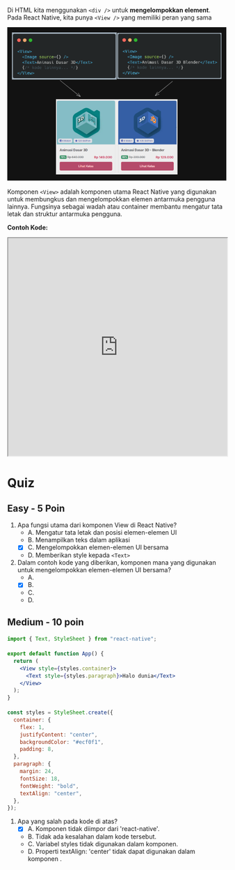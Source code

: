 Di HTML kita menggunakan `<div />` untuk **mengelompokkan element**. Pada React Native, kita punya `<View />` yang memiliki peran yang sama

![Init React](<../../Assets/Materi/UI Native/view-explanation.png>)

Komponen `<View>` adalah komponen utama React Native yang digunakan untuk membungkus dan mengelompokkan elemen antarmuka pengguna lainnya. Fungsinya sebagai wadah atau container membantu mengatur tata letak dan struktur antarmuka pengguna.

<!-- **Fungsi dan Kegunaan:** -->

<!--
1. **Pengelompokan Elemen:** View digunakan untuk mengelompokkan elemen-elemen UI bersama, seperti teks, gambar, tombol, dan komponen lain.
2. **Pengaturan Tata Letak:** View memungkinkan untuk mengatur tata letak dan posisi elemen-elemen di dalamnya. -->

**Contoh Kode:**

<iframe src="https://snack.expo.dev/@doltons/view-component" height="500" width="100%" title="View Example"></iframe>

<!-- ```jsx
import React from "react";
import { View, Text } from "react-native";

const ViewExample = () => {
  return (
    <View>
      <Text>Selamat datang di materi UI Native!</Text>
      <Text>Ini adalah contoh penggunaan komponen View.</Text>
    </View>
  );
};

export default ViewExample;
``` -->

<!-- **Penjelasan Kode:**

- Deklarasikan komponen `ViewExample` sebagai sebuah fungsi.
- Dalam `return`, kita mengembalikan komponen View yang berisi dua elemen `<Text>`. Elemen ini diatur di dalam View untuk mengelompokkan mereka.
- Pada komponen View, kita memberikan style menggunakan properti `style`. Objek style didefinisikan dalam `styles` menggunakan `StyleSheet.create()`.
- Dalam contoh ini, style `container` memiliki flex 1 (mengisi seluruh ruang yang tersediA., posisi di tengah (`justifyContent` dan `alignItems`), serta warna latar belakang abu-abu muda.
- Style `text` digunakan untuk mengatur ukuran font dan margin bawah pada elemen teks.

Dengan menggunakan komponen View, Kamu dapat mengatur tata letak dan pengelompokan elemen-elemen UI dengan lebih terstruktur dan mudah dikendalikan. -->

# Quiz

## Easy - 5 Poin

1. Apa fungsi utama dari komponen View di React Native?
   - A. Mengatur tata letak dan posisi elemen-elemen UI
   - B. Menampilkan teks dalam aplikasi
   - [x] C. Mengelompokkan elemen-elemen UI bersama
   - D. Memberikan style kepada `<Text>`
2. Dalam contoh kode yang diberikan, komponen mana yang digunakan untuk mengelompokkan elemen-elemen UI bersama?
   - A. <Text>
   - [x] B. <View>
   - C. <React>
   - D. <StyleSheet>

## Medium - 10 poin

```jsx
import { Text, StyleSheet } from "react-native";

export default function App() {
  return (
    <View style={styles.container}>
      <Text style={styles.paragraph}>Halo dunia</Text>
    </View>
  );
}

const styles = StyleSheet.create({
  container: {
    flex: 1,
    justifyContent: "center",
    backgroundColor: "#ecf0f1",
    padding: 8,
  },
  paragraph: {
    margin: 24,
    fontSize: 18,
    fontWeight: "bold",
    textAlign: "center",
  },
});
```

1. Apa yang salah pada kode di atas?
   - [x] A. Komponen <View> tidak diimpor dari 'react-native'.
   - B. Tidak ada kesalahan dalam kode tersebut.
   - C. Variabel styles tidak digunakan dalam komponen.
   - D. Properti textAlign: 'center' tidak dapat digunakan dalam komponen <Text>.
